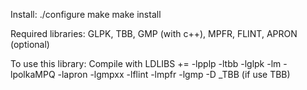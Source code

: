 Install: 
  ./configure
  make
  make install
  
Required libraries: GLPK, TBB, GMP (with c++), MPFR, FLINT, APRON (optional)

To use this library:
Compile with 
  LDLIBS += -lpplp -ltbb -lglpk -lm  -lpolkaMPQ -lapron -lgmpxx -lflint -lmpfr -lgmp
  -D _TBB (if use TBB)
